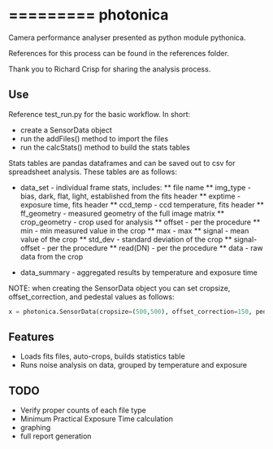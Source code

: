 =========
photonica
=========

Camera performance analyser presented as python module pythonica. 

References for this process can be found in the references folder.

Thank you to Richard Crisp for sharing the analysis process.

Use
--------

Reference test_run.py for the basic workflow. In short:

* create a SensorData object
* run the addFiles() method to import the files
* run the calcStats() method to build the stats tables

Stats tables are pandas dataframes and can be saved out to csv for spreadsheet analysis. These tables are as follows:

* data_set - individual frame stats, includes:
** file name
** img_type - bias, dark, flat, light, established from the fits header
** exptime - exposure time, fits header
** ccd_temp - ccd temperature, fits header
** ff_geometry - measured geometry of the full image matrix
** crop_geometry - crop used for analysis
** offset - per the procedure
** min - min measured value in the crop
** max - max
** signal - mean value of the crop
** std_dev - standard deviation of the crop
** signal-offset - per the procedure
** read(DN) - per the procedure
** data - raw data from the crop

* data_summary - aggregated results by temperature and exposure time




NOTE: when creating the SensorData object you can set cropsize, offset_correction, and pedestal values as follows:

```python
x = photonica.SensorData(cropsize=(500,500), offset_correction=150, pedestal=10000)
```

Features
--------

* Loads fits files, auto-crops, builds statistics table
* Runs noise analysis on data, grouped by temperature and exposure

TODO
--------

 * Verify proper counts of each file type
 * Minimum Practical Exposure Time calculation
 * graphing
 * full report generation

 
